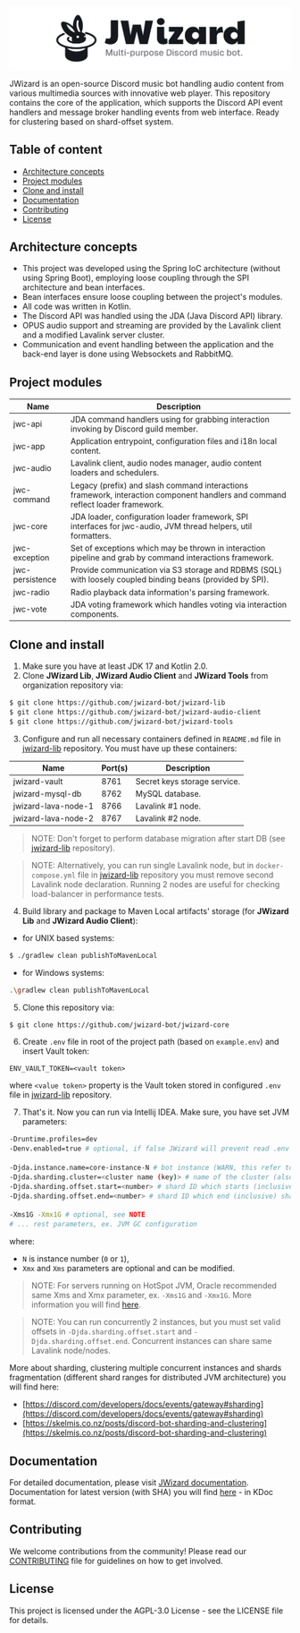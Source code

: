 ![](.github/banner.png)

JWizard is an open-source Discord music bot handling audio content from various multimedia sources with innovative web
player. This repository contains the core of the application, which supports the Discord API event handlers and message
broker handling events from web interface. Ready for clustering based on shard-offset system.

## Table of content

* [Architecture concepts](#architecture-concepts)
* [Project modules](#project-modules)
* [Clone and install](#clone-and-install)
* [Documentation](#documentation)
* [Contributing](#contributing)
* [License](#license)

## Architecture concepts

* This project was developed using the Spring IoC architecture (without using Spring Boot), employing loose coupling
  through the SPI architecture and bean interfaces.
* Bean interfaces ensure loose coupling between the project's modules.
* All code was written in Kotlin.
* The Discord API was handled using the JDA (Java Discord API) library.
* OPUS audio support and streaming are provided by the Lavalink client and a modified Lavalink server cluster.
* Communication and event handling between the application and the back-end layer is done using Websockets and RabbitMQ.

## Project modules

| Name            | Description                                                                                                                    |
|-----------------|--------------------------------------------------------------------------------------------------------------------------------|
| jwc-api         | JDA command handlers using for grabbing interaction invoking by Discord guild member.                                          |
| jwc-app         | Application entrypoint, configuration files and i18n local content.                                                            |
| jwc-audio       | Lavalink client, audio nodes manager, audio content loaders and schedulers.                                                    |
| jwc-command     | Legacy (prefix) and slash command interactions framework, interaction component handlers and command reflect loader framework. |
| jwc-core        | JDA loader, configuration loader framework, SPI interfaces for jwc-audio, JVM thread helpers, util formatters.                 |
| jwc-exception   | Set of exceptions which may be thrown in interaction pipeline and grab by command interactions framework.                      |
| jwc-persistence | Provide communication via S3 storage and RDBMS (SQL) with loosely coupled binding beans (provided by SPI).                     |
| jwc-radio       | Radio playback data information's parsing framework.                                                                           |
| jwc-vote        | JDA voting framework which handles voting via interaction components.                                                          |

## Clone and install

1. Make sure you have at least JDK 17 and Kotlin 2.0.
2. Clone **JWizard Lib**, **JWizard Audio Client** and **JWizard Tools** from organization repository via:

```bash
$ git clone https://github.com/jwizard-bot/jwizard-lib
$ git clone https://github.com/jwizard-bot/jwizard-audio-client
$ git clone https://github.com/jwizard-bot/jwizard-tools
```

3. Configure and run all necessary containers defined in `README.md` file
   in [jwizard-lib](https://github.com/jwizard-bot/jwizard-lib) repository. You must have up these containers:

| Name                | Port(s) | Description                  |
|---------------------|---------|------------------------------|
| jwizard-vault       | 8761    | Secret keys storage service. |
| jwizard-mysql-db    | 8762    | MySQL database.              |
| jwizard-lava-node-1 | 8766    | Lavalink #1 node.            |
| jwizard-lava-node-2 | 8767    | Lavalink #2 node.            |

> NOTE: Don't forget to perform database migration after start DB (see
> [jwizard-lib](https://github.com/jwizard-bot/jwizard-lib) repository).

> NOTE: Alternatively, you can run single Lavalink node, but in `docker-compose.yml` file in
> [jwizard-lib](https://github.com/jwizard-bot/jwizard-lib) repository you must remove second Lavalink node declaration.
> Running 2 nodes are useful for checking load-balancer in performance tests.

4. Build library and package to Maven Local artifacts' storage (for **JWizard Lib** and **JWizard Audio Client**):

* for UNIX based systems:

```bash
$ ./gradlew clean publishToMavenLocal
```

* for Windows systems:

```bash
.\gradlew clean publishToMavenLocal
```

5. Clone this repository via:

```bash
$ git clone https://github.com/jwizard-bot/jwizard-core
```

6. Create `.env` file in root of the project path (based on `example.env`) and insert Vault token:

```properties
ENV_VAULT_TOKEN=<vault token>
```

where `<value token>` property is the Vault token stored in configured `.env` file
in [jwizard-lib](https://github.com/jwizard-bot/jwizard-lib) repository.

7. That's it. Now you can run via Intellij IDEA. Make sure, you have set JVM parameters:

```bash
-Druntime.profiles=dev
-Denv.enabled=true # optional, if false JWizard will prevent read .env file

-Djda.instance.name=core-instance-N # bot instance (WARN, this refer to Vault backend prefix, not for clustering key)
-Djda.sharding.cluster=<cluster name (key)> # name of the cluster (also cluster key)
-Djda.sharding.offset.start=<number> # shard ID which starts (inclusive) shards pool in this cluster
-Djda.sharding.offset.end=<number> # shard ID which end (inclusive) shards pool in this cluster

-Xms1G -Xmx1G # optional, see NOTE
# ... rest parameters, ex. JVM GC configuration
```

where:

* `N` is instance number (`0` or `1`),
* `Xmx` and `Xms` parameters are optional and can be modified.

> NOTE: For servers running on HotSpot JVM, Oracle recommended same Xms and Xmx parameter, ex. `-Xms1G` and `-Xmx1G`.
> More information you will
> find [here](https://docs.oracle.com/cd/E74363_01/ohi_vbp_-_installation_guide--20160224-094432-html-chunked/s66.html).

> NOTE: You can run concurrently 2 instances, but you must set valid offsets in `-Djda.sharding.offset.start` and
> `-Djda.sharding.offset.end`. Concurrent instances can share same Lavalink node/nodes.

More about sharding, clustering multiple concurrent instances and shards fragmentation (different shard ranges for
distributed JVM architecture) you will find here:

* [https://discord.com/developers/docs/events/gateway#sharding](https://discord.com/developers/docs/events/gateway#sharding)
* [https://skelmis.co.nz/posts/discord-bot-sharding-and-clustering](https://skelmis.co.nz/posts/discord-bot-sharding-and-clustering)

## Documentation

For detailed documentation, please visit [JWizard documentation](https://jwizard.pl/docs).
<br>
Documentation for latest version (with SHA) you will find [here](https://docs.jwizard.pl/jwc) - in KDoc format.

## Contributing

We welcome contributions from the community! Please read our [CONTRIBUTING](./CONTRIBUTING) file for guidelines on how
to get involved.

## License

This project is licensed under the AGPL-3.0 License - see the LICENSE file for details.
